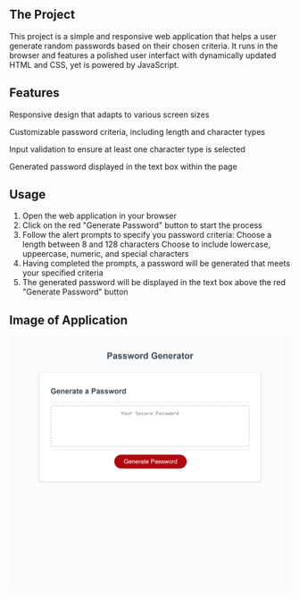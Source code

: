 ## The Project

This project is a simple and responsive web application that helps a user generate random passwords
based on their chosen criteria. It runs in the browser and features a polished user interfact
with dynamically updated HTML and CSS, yet is powered by JavaScript.

## Features

Responsive design that adapts to various screen sizes

Customizable password criteria, including length and character types

Input validation to ensure at least one character type is selected

Generated password displayed in the text box within the page

## Usage

1. Open the web application in your browser
2. Click on the red "Generate Password" button to start the process
3. Follow the alert prompts to specify you password criteria:
   Choose a length between 8 and 128 characters
   Choose to include lowercase, uppeercase, numeric, and special characters
4. Having completed the prompts, a password will be generated that meets your specified criteria
5. The generated password will be displayed in the text box above the red "Generate Password" button

## Image of Application

![Application Screenshot](./images/PasswordGenSS.png)
